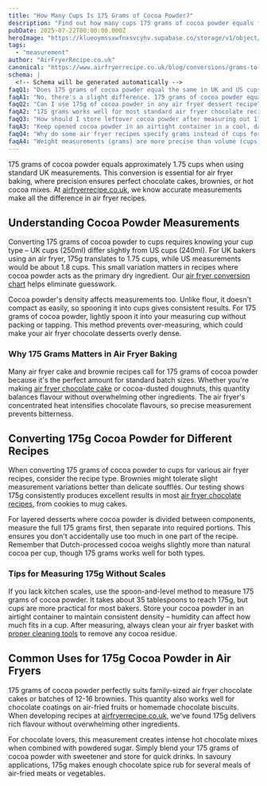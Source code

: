```yaml
---
title: "How Many Cups Is 175 Grams of Cocoa Powder?"
description: "Find out how many cups 175 grams of cocoa powder equals for perfect baking. Includes UK/US conversions and air fryer recipe tips for accurate measurements."
pubDate: 2025-07-22T00:00:00.000Z
heroImage: "https://klueoymssxwfnxsvcyhv.supabase.co/storage/v1/object/public/Shmucket/how-many-cups-is-175-grams-of-cocoa-powder.png"
tags:
  - "measurement"
author: "AirFryerRecipe.co.uk"
canonical: "https://www.airfryerrecipe.co.uk/blog/conversions/grams-to-cups/how-many-cups-is-175-grams-of-cocoa-powder"
schema: |
  <!-- Schema will be generated automatically -->
faqQ1: "Does 175 grams of cocoa powder equal the same in UK and US cups?"
faqA1: "No, there's a slight difference. 175 grams of cocoa powder equals 1.75 UK cups (250ml) or about 1.8 US cups (240ml). Always check which cup measurement your air fryer recipe uses for best results."
faqQ2: "Can I use 175g of cocoa powder in any air fryer dessert recipe?"
faqA2: "175 grams works well for most standard air fryer chocolate recipes serving 4-6 people. For smaller batches or less intense chocolate flavour, you might reduce the quantity slightly and adjust other ingredients proportionally."
faqQ3: "How should I store leftover cocoa powder after measuring out 175g?"
faqA3: "Keep opened cocoa powder in an airtight container in a cool, dark place. Proper storage maintains its flavour and density, ensuring your next 175g measurement remains accurate for air fryer baking."
faqQ4: "Why do some air fryer recipes specify grams instead of cups for cocoa powder?"
faqA4: "Weight measurements (grams) are more precise than volume (cups) because cocoa powder can settle differently. For consistent results in air fryer baking, especially with 175g quantities, weighing gives the most reliable outcome every time."
---
```

<p>175 grams of cocoa powder equals approximately 1.75 cups when using standard UK measurements. This conversion is essential for air fryer baking, where precision ensures perfect chocolate cakes, brownies, or hot cocoa mixes. At <a href=https://www.airfryerrecipe.co.uk>airfryerrecipe.co.uk</a>, we know accurate measurements make all the difference in air fryer recipes.</p>

<h2>Understanding Cocoa Powder Measurements</h2>
<p>Converting 175 grams of cocoa powder to cups requires knowing your cup type – UK cups (250ml) differ slightly from US cups (240ml). For UK bakers using an air fryer, 175g translates to 1.75 cups, while US measurements would be about 1.8 cups. This small variation matters in recipes where cocoa powder acts as the primary dry ingredient. Our <a href=https://www.airfryerrecipe.co.uk/air-fryer-conversion-chart>air fryer conversion chart</a> helps eliminate guesswork.</p>
<p>Cocoa powder's density affects measurements too. Unlike flour, it doesn't compact as easily, so spooning it into cups gives consistent results. For 175 grams of cocoa powder, lightly spoon it into your measuring cup without packing or tapping. This method prevents over-measuring, which could make your air fryer chocolate desserts overly dense.</p>

<h3>Why 175 Grams Matters in Air Fryer Baking</h3>
<p>Many air fryer cake and brownie recipes call for 175 grams of cocoa powder because it's the perfect amount for standard batch sizes. Whether you're making <a href=https://www.airfryerrecipe.co.uk/recipe-category/cakes>air fryer chocolate cake</a> or cocoa-dusted doughnuts, this quantity balances flavour without overwhelming other ingredients. The air fryer's concentrated heat intensifies chocolate flavours, so precise measurement prevents bitterness.</p>

<h2>Converting 175g Cocoa Powder for Different Recipes</h2>
<p>When converting 175 grams of cocoa powder to cups for various air fryer recipes, consider the recipe type. Brownies might tolerate slight measurement variations better than delicate soufflés. Our testing shows 175g consistently produces excellent results in most <a href=https://www.airfryerrecipe.co.uk/recipes>air fryer chocolate recipes</a>, from cookies to mug cakes.</p>
<p>For layered desserts where cocoa powder is divided between components, measure the full 175 grams first, then separate into required portions. This ensures you don't accidentally use too much in one part of the recipe. Remember that Dutch-processed cocoa weighs slightly more than natural cocoa per cup, though 175 grams works well for both types.</p>

<h3>Tips for Measuring 175g Without Scales</h3>
<p>If you lack kitchen scales, use the spoon-and-level method to measure 175 grams of cocoa powder. It takes about 35 tablespoons to reach 175g, but cups are more practical for most bakers. Store your cocoa powder in an airtight container to maintain consistent density – humidity can affect how much fits in a cup. After measuring, always clean your air fryer basket with <a href=https://www.airfryerrecipe.co.uk/air-fryer-cleaner>proper cleaning tools</a> to remove any cocoa residue.</p>

<h2>Common Uses for 175g Cocoa Powder in Air Fryers</h2>
<p>175 grams of cocoa powder perfectly suits family-sized air fryer chocolate cakes or batches of 12-16 brownies. This quantity also works well for chocolate coatings on air-fried fruits or homemade chocolate biscuits. When developing recipes at <a href=https://www.airfryerrecipe.co.uk>airfryerrecipe.co.uk</a>, we've found 175g delivers rich flavour without overwhelming other ingredients.</p>
<p>For chocolate lovers, this measurement creates intense hot chocolate mixes when combined with powdered sugar. Simply blend your 175 grams of cocoa powder with sweetener and store for quick drinks. In savoury applications, 175g makes enough chocolate spice rub for several meals of air-fried meats or vegetables.</p>
